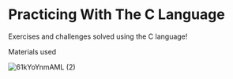 # Practicing With The C Language
Exercises and challenges solved using the C language!

Materials used


![61kYoYnmAML (2)](https://user-images.githubusercontent.com/113561981/232530723-5b385f60-ab7a-4351-bfb2-5961152918e5.jpg)
